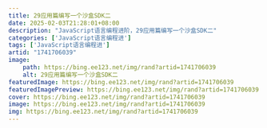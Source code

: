 ```yaml
---
title: 29应用篇编写一个沙盒SDK二
date: 2025-02-03T21:28:01+08:00
description: "JavaScript语言编程进阶，29应用篇编写一个沙盒SDK二"
categories: ['JavaScript语言编程进']
tags: ['JavaScript语言编程进']
artid: "1741706039"
image:
    path: https://bing.ee123.net/img/rand?artid=1741706039
    alt: 29应用篇编写一个沙盒SDK二
featuredImage: https://bing.ee123.net/img/rand?artid=1741706039
featuredImagePreview: https://bing.ee123.net/img/rand?artid=1741706039
cover: https://bing.ee123.net/img/rand?artid=1741706039
image: https://bing.ee123.net/img/rand?artid=1741706039
img: https://bing.ee123.net/img/rand?artid=1741706039
---
```


